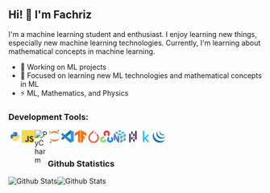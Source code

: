 ## Hi! 👋 I'm Fachriz
I'm a machine learning student and enthusiast. I enjoy learning new things, especially new machine learning technologies. Currently, I'm learning about mathematical concepts in machine learning.

-   🔭 Working on ML projects
-   🌱 Focused on learning new ML technologies and mathematical concepts in ML
-   ⚡ ML, Mathematics, and Physics


### Development Tools:

[<img align="left" alt="Python" width="26px" src="https://raw.githubusercontent.com/github/explore/80688e429a7d4ef2fca1e82350fe8e3517d3494d/topics/python/python.png" />][python]
[<img align="left" alt="JavaScript" width="26px" src="https://raw.githubusercontent.com/devicons/devicon/master/icons/javascript/javascript-original.svg" />][js]
[<img align="left" alt="PyCharm" width="26px" src="https://img.icons8.com/color/452/pycharm.png" />][pycharm]
[<img align="left" alt="Jupyter Notebook" width="26px" src="https://raw.githubusercontent.com/devicons/devicon/master/icons/jupyter/jupyter-original.svg" />][jupyter]
[<img align="left" alt="Visual Studio Code" width="26px" src="https://raw.githubusercontent.com/devicons/devicon/master/icons/vscode/vscode-original.svg" />][vcs]
[<img align="left" alt="TensorFlow" width="26px" src="https://raw.githubusercontent.com/devicons/devicon/master/icons/tensorflow/tensorflow-original.svg" />][tensorflow]
[<img align="left" alt="PyTorch" width="26px" src="https://raw.githubusercontent.com/devicons/devicon/master/icons/pytorch/pytorch-original.svg" />][pytorch]
[<img align="left" alt="OpenCV" width="26px" src="https://raw.githubusercontent.com/devicons/devicon/master/icons/opencv/opencv-original.svg" />][opencv]
[<img align="left" alt="Numpy" width="26px" src="https://raw.githubusercontent.com/devicons/devicon/master/icons/numpy/numpy-original.svg" />][numpy]
[<img align="left" alt="Pandas" width="26px" src="https://raw.githubusercontent.com/devicons/devicon/master/icons/pandas/pandas-original.svg" />][pandas]
[<img align="left" alt="Kaggle" width="26px" src="https://raw.githubusercontent.com/devicons/devicon/master/icons/kaggle/kaggle-original.svg" />][kaggle]
[<img align="left" alt="JQuery" width="26px" src="https://raw.githubusercontent.com/devicons/devicon/master/icons/jquery/jquery-original.svg" />][jquery]

<br />
<br />

### Github Statistics

<p align="left">
  <a href="https://github.com/fachrizzz">
    <img align="left" alt="Github Stats" src="https://github-readme-stats.vercel.app/api?username=fachrizzz&show_icons=true&hide_border=true&theme=github_dark" />
    <img align="left" alt="Github Stats" src="https://github-readme-stats.vercel.app/api/top-langs/?username=fachrizzz&show_icons=true&layout=compact&hide_border=true&theme=github_dark" />
  </a>
</p>

<br />

[python]: https://python.org/
[js]: https://www.javascript.com/
[vcs]: https://code.visualstudio.com/
[jupyter]: https://jupyter.org/
[tensorflow]: https://www.tensorflow.org
[pycharm]: https://www.jetbrains.com/pycharm/
[pytorch]: https://pytorch.org/
[opencv]: https://opencv.org/
[numpy]: https://numpy.org/
[pandas]: https://pandas.pydata.org/
[kaggle]: https://www.kaggle.com/
[jquery]: https://jquery.com/
